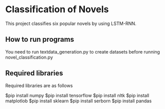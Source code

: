 Classification of Novels
====

This project classifies six popular novels by using LSTM-RNN.

## How to run programs
You need to run textdata_generation.py to create datasets before running novel_classification.py

## Required libraries
Required libraries are as follows

$pip install numpy
$pip install tensorflow
$pip install nltk
$pip install matplotlob
$pip install sklearn
$pip install serborn
$pip install pandas
